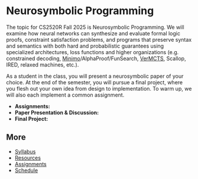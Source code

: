 # Neurosymbolic Programming

The topic for CS2520R Fall 2025 is Neurosymbolic Programming.
We will examine how neural networks can synthesize and evaluate formal logic proofs, constraint satisfaction problems, and programs that preserve syntax and semantics with both hard and probabilistic guarantees using specialized architectures, loss functions and higher organizations (e.g. constrained decoding, [Minimo](https://github.com/gpoesia/minimo)/AlphaProof/FunSearch, [VerMCTS](https://github.com/namin/llm-verified-with-monte-carlo-tree-search), Scallop, IRED, relaxed machines, etc.).

As a student in the class, you will present a neurosymbolic paper of your choice. At the end of the semester, you will pursue a final project, where you flesh out your own idea from design to implementation. To warm up, we will also each implement a common assignment.

- **Assignments:**
- **Paper Presentation & Discussion:**
- **Final Project:**

## More

- [Syllabus](syllabus.html)
- [Resources](resources.html)
- [Assignments](assignments.html)
- [Schedule](schedule.html)

